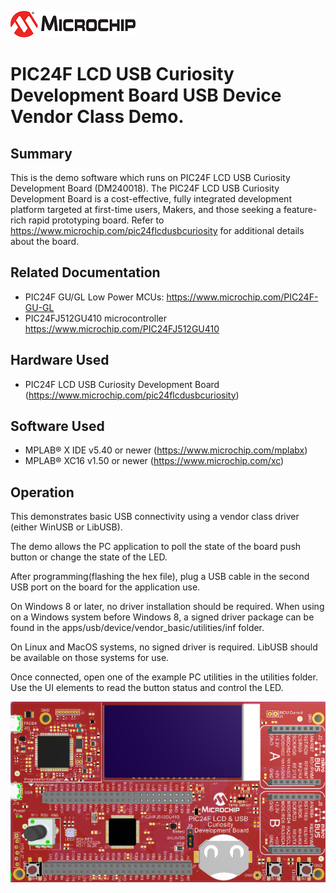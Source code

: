 ![image](images/microchip.jpg) 

# PIC24F LCD USB Curiosity Development Board USB Device Vendor Class Demo.

## Summary

This is the demo software which runs on PIC24F LCD USB Curiosity Development Board (DM240018). The PIC24F LCD USB Curiosity Development Board is a cost-effective, fully integrated development platform targeted at first-time users, Makers, and those seeking a feature-rich rapid prototyping board. Refer to https://www.microchip.com/pic24flcdusbcuriosity for additional details about the board.


## Related Documentation

- PIC24F GU/GL Low Power MCUs: https://www.microchip.com/PIC24F-GU-GL
- PIC24FJ512GU410 microcontroller https://www.microchip.com/PIC24FJ512GU410


## Hardware Used 

- PIC24F LCD USB Curiosity Development Board (https://www.microchip.com/pic24flcdusbcuriosity) 

## Software Used 

- MPLAB® X IDE v5.40 or newer (https://www.microchip.com/mplabx)
- MPLAB® XC16 v1.50 or newer (https://www.microchip.com/xc)


## Operation

This demonstrates basic USB connectivity using a vendor class driver (either WinUSB or LibUSB).

The demo allows the PC application to poll the state of the board push button or change the state of the LED.

After programming(flashing the hex file), plug a USB cable in the second USB port on the board for the application use.  

On Windows 8 or later, no driver installation should be required.  When using on a Windows system before Windows 8, a
signed driver package can be found in the apps/usb/device/vendor_basic/utilities/inf folder.  

On Linux and MacOS systems, no signed driver is required.  LibUSB should be available on those systems for use.

Once connected, open one of the example PC utilities in the utilities folder.  Use the UI elements to read the 
button status and control the LED.  

![image](images/pic24f_lcdusbcuriosity.jpg)
